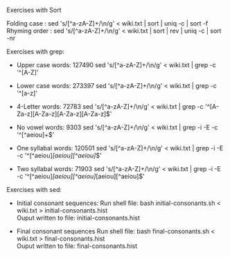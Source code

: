 Exercises with Sort

Folding case : sed 's/[^a-zA-Z]\+/\n/g' < wiki.txt | sort | uniq -c | sort -f
Rhyming order : sed 's/[^a-zA-Z]\+/\n/g' < wiki.txt | sort | rev | uniq -c | sort -nr 

Exercises with grep:

* Upper case words: 127490
    sed 's/[^a-zA-Z]\+/\n/g' < wiki.txt | grep -c '^[A-Z]'

* Lower case words: 273397
    sed 's/[^a-zA-Z]\+/\n/g' < wiki.txt | grep -c '^[a-z]'

* 4-Letter words: 72783
    sed 's/[^a-zA-Z]\+/\n/g' < wiki.txt | grep -c '^[A-Za-z][A-Za-z][A-Za-z][A-Za-z]$'

* No vowel words: 9303
    sed 's/[^a-zA-Z]\+/\n/g' < wiki.txt | grep -i -E -c '^[^aeiou]+$'

* One syllabal words: 120501
    sed 's/[^a-zA-Z]\+/\n/g' < wiki.txt | grep -i -E -c '^[^aeiou]*[aeiou][^aeiou]*$'

* Two syllabal words: 71903
    sed 's/[^a-zA-Z]\+/\n/g' < wiki.txt | grep -i -E -c '^[^aeiou]*[aeiou][^aeiou]*[aeiou][^aeiou]$'


Exercises with sed:

* Initial consonant sequences: 
    Run shell file:  bash initial-consonants.sh < wiki.txt > initial-consonants.hist  
    Ouput written to file: initial-consonants.hist

* Final consonant sequences
    Run shell file:  bash final-consonants.sh < wiki.txt > final-consonants.hist  
    Ouput written to file: final-consonants.hist

